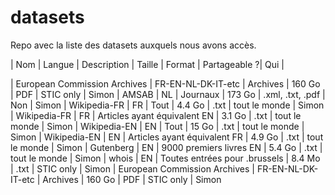 # datasets
Repo avec la liste des datasets auxquels nous avons accès.


| Nom        | Langue           | Description  | Taille | Format | Partageable ?| Qui |

| European Commission Archives      | FR-EN-NL-DK-IT-etc | Archives | 160 Go | PDF | STIC only | Simon
| AMSAB      | NL | Journaux | 173 Go | .xml, .txt, .pdf | Non | Simon
| Wikipedia-FR      | FR | Tout | 4.4 Go | .txt | tout le monde | Simon
| Wikipedia-FR      | FR | Articles ayant équivalent EN | 3.1 Go | .txt | tout le monde | Simon
| Wikipedia-EN      | EN | Tout | 15 Go | .txt | tout le monde | Simon
| Wikipedia-EN      | EN | Articles ayant équivalent FR | 4.9 Go | .txt | tout le monde | Simon
| Gutenberg      | EN | 9000 premiers livres EN | 5.4 Go | .txt | tout le monde | Simon
| whois      | EN | Toutes entrées pour .brussels | 8.4 Mo | .txt | STIC only | Simon
| European Commission Archives      | FR-EN-NL-DK-IT-etc | Archives | 160 Go | PDF | STIC only | Simon

